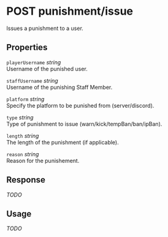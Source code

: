 # <span class="badge badge-light">POST</span> <span class="badge badge-light">punishment/issue</span>


Issues a punishment to a user.

## Properties

`playerUsername` *string*  
Username of the punished user.

`staffUsername` *string*  
Username of the punishing Staff Member.

`platform` *string*  
Specify the platform to be punished from (server/discord).

`type` *string*  
Type of punishment to issue (warn/kick/tempBan/ban/ipBan).

`length` *string*  
The length of the punishment (if applicable).

`reason` *string*  
Reason for the punishement.


## Response

*TODO*

## Usage

*TODO*

